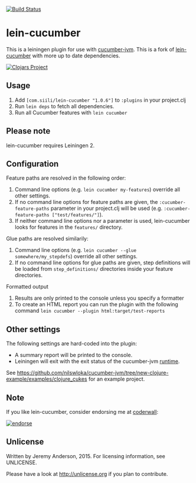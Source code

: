 [![Build Status](https://secure.travis-ci.org/siilisolutions/lein-cucumber.png)](http://travis-ci.org/siilisolutions/lein-cucumber)

# lein-cucumber

This is a leiningen plugin for use with [cucumber-jvm](https://github.com/cucumber/cucumber-jvm).
This is a fork of [lein-cucumber](http://github.com/nilswloka/lein-cucumber) with more up to date dependencies.

[![Clojars Project](https://img.shields.io/clojars/v/com.siili/lein-cucumber.svg)](http://clojars.org/com.siili/lein-cucumber)

## Usage

1. Add `[com.siili/lein-cucumber "1.0.6"]` to `:plugins` in your project.clj
2. Run `lein deps` to fetch all dependencies.
3. Run all Cucumber features with `lein cucumber`

## Please note

lein-cucumber requires Leiningen 2.

## Configuration

Feature paths are resolved in the following order:

1. Command line options (e.g. `lein cucumber my-features`) override all other settings.
2. If no command line options for feature paths are given, the `:cucumber-feature-paths` parameter in your project.clj will be used (e.g. `:cucumber-feature-paths ["test/features/"]`).
3. If neither command line options nor a parameter is used, lein-cucumber looks for features in the `features/` directory.

Glue paths are resolved similarily:

1. Command line options (e.g. `lein cucumber --glue somewhere/my_stepdefs`) override all other settings.
2. If no command line options for glue paths are given, step definitions will be loaded from `step_definitions/` directories inside your feature directories.

Formatted output

1. Results are only printed to the console unless you specify a formatter
2. To create an HTML report you can run the plugin with the following command `lein cucumber --plugin html:target/test-reports`

## Other settings

 The following settings are hard-coded into the plugin:

* A summary report will be printed to the console.
* Leiningen will exit with the exit status of the cucumber-jvm [runtime](https://github.com/cucumber/cucumber-jvm/blob/master/core/src/main/java/cucumber/runtime/Runtime.java).

See https://github.com/nilswloka/cucumber-jvm/tree/new-clojure-example/examples/clojure_cukes for an example project.

## Note

If you like lein-cucumber, consider endorsing me at [coderwall](http://coderwall.com/punkisdead):

[![endorse](http://api.coderwall.com/punkisdead/endorsecount.png)](http://coderwall.com/punkisdead)

## Unlicense
Written by Jeremy Anderson, 2015. For licensing information, see UNLICENSE.

Please have a look at http://unlicense.org if you plan to contribute.
